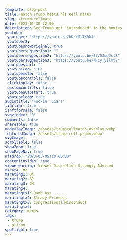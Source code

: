 ```yaml
---
template: blog-post
title: Watch Trump meets his cell mates
slug: /trump-cellmate
date: 2023-09-30 22:00
description: See Trump get "introduced" to the homies
youtube:
 youtuber: "https://youtu.be/hDciMlTXDbA"
 youtuber2: 
 youtubeshoworiginal: true
 youtubersuggestion1: ""
 youtubersuggestion2: "https://youtu.be/0iVDJwdJcl8"
 youtubersuggestion3: "https://youtu.be/NPcyTyilmYY"
 youtubestart: ""
 youtubeend: "10"
 youtubemute: false
 youtubecontrols: false
 clicktoplay: false
 customcontrols: false
 youtubeautostart: true
 youtubeloop: true
audiotitle: "Fuckin' Liar!"
liarliar: true
isnftforsale: false
svgzindex: "0"
comments: false
shareable: true
underlayImage: /assets/trumpcellmates-overlay.webp
featuredImage: /assets/trump-cell-promo.webp
svgImage: 
scrollable: false
showZoom: true
showPageNav: true
nftdrop: "2023-03-05T10:00:00"
contentinvideo: true
viewerwarning: Viewer Discretion Strongly Advised
marate: MA
marating1: DA
marating2: SP
marating3: CM
marating4: 
maratingtx1: Dumb Ass
maratingtx2: Sleazy Princess
maratingtx3: Congressional Misconduct
maratingtx4: 
category: memes
tags: 
 - trump
 - prison
spotlight: true
---
```


<!-- <div style="position:absolute; top:75vh; text-shadow:2px 2px 2px #333; color:#1D9BF0 !important; padding-left:2vw; animation:fadeout 4s forwards; animation-delay:4s;">
▼ SCROLL DOWN ▼
</div> -->

<div class="contentbody" style="text-align:left !important; margin-top:0;">

<!-- ## Lauren Boebert exposed in outlandish re-enactment of an Alanis Morrisette song.

<br />
Finally, the pregnant lady seated behind Lauren Boebert in the now infamous showing of Beetlejuice has come forward. She's also provided video of the congeesswoman's outrageoud behavior.
<br /><br />
Wishing to remain anonymous for obvious reasons, she said that the congresswoman was rude from the moment she sat down. But she was dismayed and amazed as her behavior continued to degrade throughout the night with her eventually finding her boyfriends lap.

<blockquote>she just buried her head into his lap and went to town like a cheap bar sleezer at the end of the night</blockquote>

"She insisted that I just shut up, and she told me that she was re-enacting her favorite song" said the fellow theater patron.

For reference here are the lyrics that she was suggestively singing while he openly groped the congresswoman's breats:

<blockquote>Is she perverted like me?<br />
<span style="font-weight:bold; text-decoration:underline;">Would she go down on you in a theatre?</span><br />
Does she speak eloquently?<br />
And would she have your baby?<br />
<div style="font-size:80%; text-align:right; margin-right:20%;">-- sung by Boebert during movie</div></blockquote> -->


</div>

<!-- https://youtu.be/_E8NpjpTxd8 -->